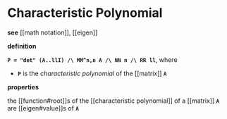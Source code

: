 # Characteristic Polynomial

**see** [[math notation]], [[eigen]]

**definition**

**`P = "det" (A..llI) /\ MM^n,n A /\ NN n /\ RR ll`**, where

- **`P`** is the _characteristic polynomial_ of the [[matrix]] **`A`**

**properties**

the [[function#root]]s of the [[characteristic polynomial]] of a [[matrix]] **`A`** are [[eigen#value]]s of **`A`**
